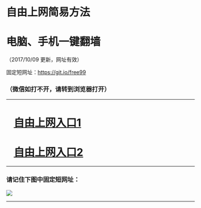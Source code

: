 ﻿# 自由上网简易方法

# 电脑、手机一键翻墙

（2017/10/09 更新，网址有效）

固定短网址：https://git.io/free99

### （微信如打不开，请转到浏览器打开）


***





# &nbsp;&nbsp; <a href="http://ft504525274.fwq-tz-1001.info/fwqtz01.html?t=100900125190 " target="_blank">自由上网入口1</a>
# &nbsp;&nbsp; <a href="http://ft1253631035.fwq-tz-1002.info/fwqtz02.html?t=100900119486 " target="_blank">自由上网入口2</a>
***

### 请记住下图中固定短网址：

<img src="https://s3-us-west-2.amazonaws.com/fwq-1001/yjfq-20170905okok.png" /> 


***


